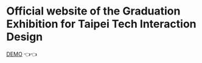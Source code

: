 # Official website of the Graduation Exhibition for Taipei Tech Interaction Design
[DEMO](https://viboloveyou12.github.io/poooooof/) 👈👈
